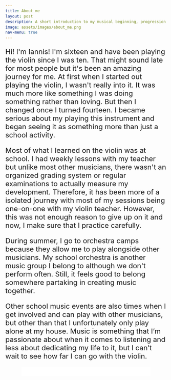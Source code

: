 ```yaml
---
title: About me
layout: post
description: A short introduction to my musical beginning, progression and exploration written before my S6-S7 years at the age of sixteen
image: assets/images/about_me.png
nav-menu: true
---
```

<div class="box"  style="font-size: 22px;">
<p>
Hi! I'm Iannis! I'm sixteen and have been playing the violin since I was ten. That might sound late for most people but it's been an amazing journey for me. At first when I started out playing the violin, I wasn't really into it. It was much more like something I was doing something rather than loving. But then I changed once I turned fourteen. I became serious about my playing this instrument and began seeing it as something more than just a school activity.
</p>
<p>
Most of what I learned on the violin was at school. I had weekly lessons with my teacher but unlike most other musicians, there wasn't an organized grading system or regular examinations to actually measure my development. Therefore, it has been more of a isolated journey with most of my sessions being one-on-one with my violin teacher. However, this was not enough reason to give up on it and now, I make sure that I practice carefully.
</p>
<p>
During summer, I go to orchestra camps because they allow me to play alongside other musicians. My school orchestra is another music group I belong to although we don't perform often. Still, it feels good to belong somewhere partaking in creating music together.
</p>
<p>
Other school music events are also times when I get involved and can play with other musicians, but other than that I unfortunately only play alone at my house. Music is something that I’m passionate about when it comes to listening and less about dedicating my life to it, but I can’t wait to see how far I can go with the violin.
</p>
<p style="text-align: center;">
<img src='assets/images/bow.png' style="width: 80%">
</p>
</div>
